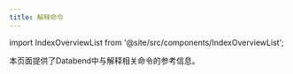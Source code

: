 ```yaml
---
title: 解释命令
---
```

import IndexOverviewList from '@site/src/components/IndexOverviewList';

本页面提供了Databend中与解释相关命令的参考信息。

<IndexOverviewList />